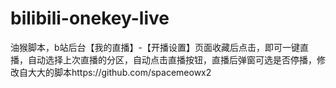 # bilibili-onekey-live
油猴脚本，b站后台【我的直播】-【开播设置】页面收藏后点击，即可一键直播，自动选择上次直播的分区，自动点击直播按钮，直播后弹窗可选是否停播，修改自大大的脚本https://github.com/spacemeowx2
